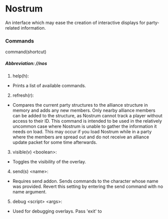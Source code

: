 # Nostrum

An interface which may ease the creation of interactive displays for party-related information.

### Commands

command(shortcut)

##### Abbreviation: //nos
1. help(h):
  - Prints a list of available commands.
2. refresh(r):
  - Compares the current party structures to the alliance structure in memory and adds any new members. Only nearby alliance members can be added to the structure, as Nostrum cannot track a player without access to their ID. This command is intended to be used in the relatively uncommon case where Nostrum is unable to gather the information it needs on load. This may occur if you load Nostrum while in a party where the members are spread out and do not receive an alliance update packet for some time afterwards.
3. visible(v) &lt;boolean&gt;:
  - Toggles the visibility of the overlay.
4. send(s) &lt;name&gt;: 
  - Requires send addon. Sends commands to the character whose name was provided. Revert this setting by entering the send command with no name argument.
5. debug &lt;script&gt; &lt;args&gt;:
  - Used for debugging overlays. Pass 'exit' to <script> to exit debug mode.
6. eval &lt;statement&gt;:
  - Used in a pinch.
  
Additional commands may be processed by overlay files. See the ReadMe file for the overlay you have selected for additional information.